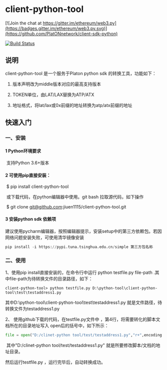 



# client-python-tool

[![Join the chat at https://gitter.im/ethereum/web3.py](https://badges.gitter.im/ethereum/web3.py.svg)](https://github.com/PlatONnetwork/client-sdk-python)

[![Build Status](https://circleci.com/gh/ethereum/web3.py.svg?style=shield)](https://github.com/PlatONnetwork/client-sdk-python)

## 说明

client-python-tool 是一个服务于Platon python sdk 的转换工具，功能如下：

1. 版本声明改为middle版本对应的最高支持版本

2. TOKEN单位，由LAT/LAX替换为ATP/ATX

3. 地址格式，将lat/lax或0x前缀的地址转换为atp/atx前缀的地址

## 快速入门

### 一、安装

#### **1** Python环境要求

​     支持Python 3.6+版本

#### **2** 可使用pip直接安装：

​    $ pip install client-python-tool

​    或下载代码，在python编辑器中使用。git bash 拉取源代码，如下操作

​    $ git clone git@github.com:jiuen1115/client-python-tool.git

#### **3** 安装python sdk 依赖项

​    建议使用pycharm编辑器，按照编辑器提示，安装setup中的第三方依赖包。若因网络问题安装失败，可使用清华镜像安装   

```python
pip install -i https://pypi.tuna.tsinghua.edu.cn/simple 第三方包名称
```

### 二、使用

1、使用pip install直接安装的，在命令行中运行 python testfile.py file-path  .其中file-path为待转换文件的目录路径，如下：      

```
client-python-tool> python testfile.py D:\python-tool\client-python-tool\test\testaddress1.py
```

其中D:\python-tool\client-python-tool\test\testaddress1.py 就是文件路径，待转换文件为testaddress1.py 

2、 使用github下载的代码，在testfile.py文件中 ，第4行，将需要转化的脚本文档所在的目录地址写入 open后的括号中，如下所示：

```python
file = open("D:/clinet-python tool/test/testaddress1.py","r+",encoding = 'utf-8')
```

​       其中"D:/clinet-python tool/test/testaddress1.py" 就是所要修改脚本/文档的地址目录。

然后运行testfile.py ，运行完毕后，自动转换成功。

